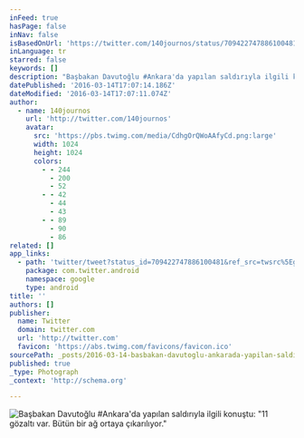 ```yaml
---
inFeed: true
hasPage: false
inNav: false
isBasedOnUrl: 'https://twitter.com/140journos/status/709422747886100481'
inLanguage: tr
starred: false
keywords: []
description: "Başbakan Davutoğlu #Ankara'da yapılan saldırıyla ilgili konuştu: \"11 gözaltı var. Bütün bir ağ ortaya çıkarılıyor.\""
datePublished: '2016-03-14T17:07:14.186Z'
dateModified: '2016-03-14T17:07:11.074Z'
author:
  - name: 140journos
    url: 'http://twitter.com/140journos'
    avatar:
      src: 'https://pbs.twimg.com/media/CdhgOrQWoAAfyCd.png:large'
      width: 1024
      height: 1024
      colors:
        - - 244
          - 200
          - 52
        - - 42
          - 44
          - 43
        - - 89
          - 90
          - 86
related: []
app_links:
  - path: 'twitter/tweet?status_id=709422747886100481&ref_src=twsrc%5Egoogle%7Ctwcamp%5Eandroidseo%7Ctwgr%5Estatus%7Ctwterm%5E709422747886100481'
    package: com.twitter.android
    namespace: google
    type: android
title: ''
authors: []
publisher:
  name: Twitter
  domain: twitter.com
  url: 'http://twitter.com'
  favicon: 'https://abs.twimg.com/favicons/favicon.ico'
sourcePath: _posts/2016-03-14-basbakan-davutoglu-ankarada-yapilan-saldiriyla-ilgili-konu.md
published: true
_type: Photograph
_context: 'http://schema.org'

---
```

![Başbakan Davutoğlu &num;Ankara'da yapılan saldırıyla ilgili konuştu&colon; "11 gözaltı var&period; Bütün bir ağ ortaya çıkarılıyor&period;"](https://pbs.twimg.com/media/CdhgOrQWoAAfyCd.png:large)